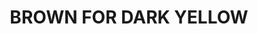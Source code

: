 ---
title: "BROWN FOR DARK YELLOW"
price: "500" 
desc: "Filteri 35mL
"
img_path: "/assets/img/A.MIG-1511.jpg"
brand: AMMO
available: true
special_offer: false
new: false
soon: false
cat: "Weathering"
subcat: "wet-filteri"
subsubcat: "wet-filteri"
sifra: "A.MIG-1511"
---